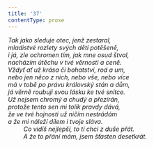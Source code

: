```yaml
---
title: '37'
contentType: prose
---
```


_Tak jako sleduje otec, jenž zestaral,  
mladistvé rozlety svých dětí potěšeně,  
i já, zle ochromen tím, jak mne osud štval,  
nacházím útěchu v tvé věrnosti a ceně.  
Vždyť ať už krása či bohatství, rod a um,  
nebo jen něco z nich, nebo vše, nebo více  
má v tobě po právu královský stán a dům,  
já věrně roubuji svou lásku ke tvé snítce.  
Už nejsem chromý a chudý a přezírán,  
protože tento sen mi tolik pravdy dává,  
že ve tvé hojnosti už ničím nestrádám  
a že mi náleží dílem i tvoje sláva.  
         Co vidíš nejlepší, to ti chci z duše přát.  
         A že to přání mám, jsem šťasten desetkrát._
